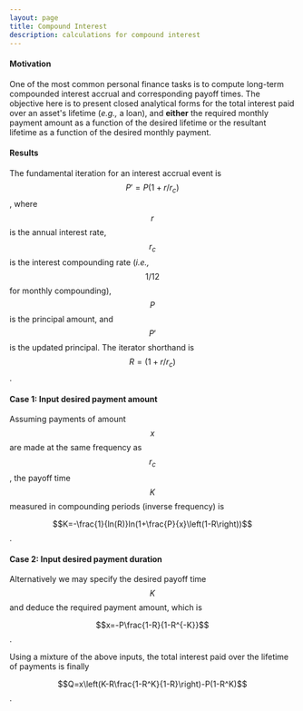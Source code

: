 ```yaml
---
layout: page
title: Compound Interest
description: calculations for compound interest
---
```


#### Motivation

One of the most common personal finance tasks is to compute long-term compounded interest accrual and corresponding payoff times. The objective here is to present closed analytical forms for the total interest paid over an asset's lifetime (*e.g.,* a loan), and **either** the required monthly payment amount as a function of the desired lifetime or the resultant lifetime as a function of the desired monthly payment.

#### Results

The fundamental iteration for an interest accrual event is $$P'=P(1+r/r_c)$$, where $$r$$ is the annual interest rate, $$r_c$$ is the interest compounding rate (*i.e.,* $$1/12$$ for monthly compounding), $$P$$ is the principal amount, and $$P'$$ is the updated principal. The iterator shorthand is $$R=(1+r/r_c)$$.


#### Case 1: Input desired payment amount
Assuming payments of amount $$x$$ are made at the same frequency as $$r_c$$, the payoff time $$K$$ measured in compounding periods (inverse frequency) is

$$K=-\frac{1}{ln(R)}ln(1+\frac{P}{x}\left(1-R\right))$$.


#### Case 2: Input desired payment duration
Alternatively we may specify the desired payoff time $$K$$ and deduce the required payment amount, which is

$$x=-P\frac{1-R}{1-R^{-K}}$$.


Using a mixture of the above inputs, the total interest paid over the lifetime of payments is finally

$$Q=x\left(K-R\frac{1-R^K}{1-R}\right)-P(1-R^K)$$.
